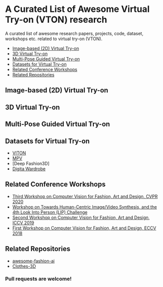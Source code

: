 # A Curated List of Awesome Virtual Try-on (VTON) research
A curated list of awesome research papers, projects, code, dataset, workshops etc. related to virtual try-on (VTON).

- [Image-based (2D) Virtual Try-on](#Image-based-2D-Virtual-Try-on)
- [3D Virtual Try-on](#3D-virtual-try-on)
- [Multi-Pose Guided Virtual Try-on](#Multi-Pose-Guided-Virtual-Try-on)
- [Datasets for Virtual Try-on](#Datasets-for-Virtual-Try-on)
- [Related Conference Workshops](#Related-Conference-Workshops)
- [Related Repositories](#Related-Repositories)


## Image-based (2D) Virtual Try-on


## 3D Virtual Try-on


## Multi-Pose Guided Virtual Try-on


## Datasets for Virtual Try-on

- [VITON](https://drive.google.com/file/d/1MxCUvKxejnwWnoZ-KoCyMCXo3TLhRuTo/view)
- [MPV](https://drive.google.com/drive/folders/1e3ThRpSj8j9PaCUw8IrqzKPDVJK_grcA)
- [Deep Fashion3D]
- [Digita Wardrobe](http://virtualhumans.mpi-inf.mpg.de/mgn/)


## Related Conference Workshops

- [Third Workshop on Computer Vision for Fashion, Art and Design, CVPR 2020](https://sites.google.com/view/cvcreative2020)
- [Workshop on Towards Human-Centric Image/Video Synthesis, and the 4th Look Into Person (LIP) Challenge](https://vuhcs.github.io/)
- [Second Workshop on Computer Vision for Fashion, Art and Design, ICCV 2019](https://sites.google.com/view/cvcreative)
- [First Workshop on Computer Vision for Fashion, Art and Design, ECCV 2018](https://sites.google.com/view/eccvfashion)


## Related Repositories

- [awesome-fashion-ai](https://github.com/minar09/awesome-fashion-ai)
- [Clothes-3D](https://github.com/lzhbrian/Clothes-3D)


### Pull requests are welcome!
